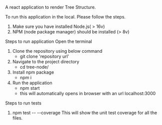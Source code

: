 A react application to render Tree Structure.

To run this application in the local. Please follow the steps.

1. Make sure you have installed Node.js( > 16v)
2. NPM (node package manager) should be installed (> 8v)

Steps to run application
Open the terminal
1. Clone the repository using below command
   *  git clone  'repository url'
2. Navigate to the project directory
    * cd tree-node/
3. Install npm package
    * npm i
4. Run the application
    * npm start
    * this will automatically opens in browser with an url localhost:3000

Steps to run tests
1. npm test -- --coverage
    This will show the unit test coverage for all the files.